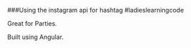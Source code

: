 ###Using the instagram api for hashtag #ladieslearningcode

Great for Parties. 

Built using Angular. 

